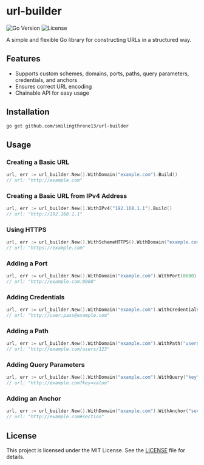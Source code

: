 # url-builder

![Go Version](https://img.shields.io/badge/Go-1.23-blue)
![License](https://img.shields.io/badge/license-MIT-green)

A simple and flexible Go library for constructing URLs in a structured way.

## Features

- Supports custom schemes, domains, ports, paths, query parameters, credentials, and anchors
- Ensures correct URL encoding
- Chainable API for easy usage

## Installation

```sh
go get github.com/smilingthrone13/url-builder
```

## Usage

### Creating a Basic URL

```go
url, err := url_builder.New().WithDomain("example.com").Build()
// url: "http://example.com"
```

### Creating a Basic URL from IPv4 Address

```go
url, err := url_builder.New().WithIPv4("192.168.1.1").Build()
// url: "http://192.168.1.1"
```

### Using HTTPS

```go
url, err := url_builder.New().WithSchemeHTTPS().WithDomain("example.com").Build()
// url: "https://example.com"
```

### Adding a Port

```go
url, err := url_builder.New().WithDomain("example.com").WithPort(8080).Build()
// url: "http://example.com:8080"
```

### Adding Credentials

```go
url, err := url_builder.New().WithDomain("example.com").WithCredentials("user", "pass").Build()
// url: "http://user:pass@example.com"
```

### Adding a Path

```go
url, err := url_builder.New().WithDomain("example.com").WithPath("users", "123").Build()
// url: "http://example.com/users/123"
```

### Adding Query Parameters

```go
url, err := url_builder.New().WithDomain("example.com").WithQuery("key", "value").Build()
// url: "http://example.com?key=value"
```

### Adding an Anchor

```go
url, err := url_builder.New().WithDomain("example.com").WithAnchor("section").Build()
// url: "http://example.com#section"
```

## License

This project is licensed under the MIT License. See the [LICENSE](LICENSE) file for details.
